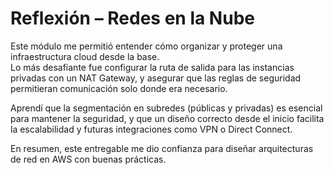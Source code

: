 # Reflexión – Redes en la Nube

Este módulo me permitió entender cómo organizar y proteger una infraestructura cloud desde la base.  
Lo más desafiante fue configurar la ruta de salida para las instancias privadas con un NAT Gateway, y asegurar que las reglas de seguridad permitieran comunicación solo donde era necesario.  

Aprendí que la segmentación en subredes (públicas y privadas) es esencial para mantener la seguridad, y que un diseño correcto desde el inicio facilita la escalabilidad y futuras integraciones como VPN o Direct Connect.  

En resumen, este entregable me dio confianza para diseñar arquitecturas de red en AWS con buenas prácticas.
